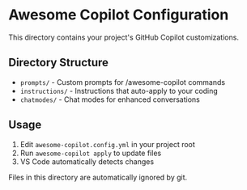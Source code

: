 # Awesome Copilot Configuration

This directory contains your project's GitHub Copilot customizations.

## Directory Structure

- `prompts/` - Custom prompts for /awesome-copilot commands
- `instructions/` - Instructions that auto-apply to your coding
- `chatmodes/` - Chat modes for enhanced conversations

## Usage

1. Edit `awesome-copilot.config.yml` in your project root
2. Run `awesome-copilot apply` to update files
3. VS Code automatically detects changes

Files in this directory are automatically ignored by git.
